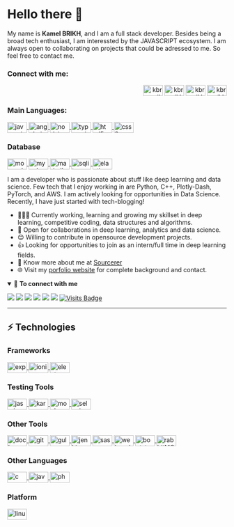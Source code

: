 # Hello there 👋

My name is **Kamel BRIKH**, and I am a full stack developer. Besides being a broad tech enthusiast, I am interessted by the JAVASCRIPT ecosystem. I am always open to collaborating on projects that could be adressed to me. So feel free to contact me.




<h3 align="left">Connect with me:</h3>
<p align="right">
<a href="https://dev.to/kbrikh" target="blank"><img align="center" src="https://cdn.jsdelivr.net/npm/simple-icons@3.0.1/icons/dev-dot-to.svg" alt="kbrik" height="25" width="45" /></a>
<a href="https://twitter.com/kbrikh" target="blank"><img align="center" src="https://cdn.jsdelivr.net/npm/simple-icons@3.0.1/icons/twitter.svg" alt="kbrikh" height="25" width="45" /></a>
<a href="https://linkedin.com/in/kbrikh" target="blank"><img align="center" src="https://cdn.jsdelivr.net/npm/simple-icons@3.0.1/icons/linkedin.svg" alt="kbrikh" height="25" width="45" /></a>
<a href="https://stackoverflow.com/users/kbrikh" target="blank"><img align="center" src="https://cdn.jsdelivr.net/npm/simple-icons@3.0.1/icons/stackoverflow.svg" alt="kbrikh" height="25" width="45" /></a>
</p>

<h3 align="left">Main Languages:</h3>
<p align="left"> 
<a href="https://developer.mozilla.org/en-US/docs/Web/JavaScript" target="_blank"> <img align="center" src="https://devicons.github.io/devicon/devicon.git/icons/javascript/javascript-original.svg" alt="javascript" width="45" height="25"/> </a> 
<a href="https://angular.io" target="_blank"> <img align="center" src="https://devicons.github.io/devicon/devicon.git/icons/angularjs/angularjs-original.svg" alt="angularjs" width="45" height="25"/> </a> 
<a href="https://nodejs.org" target="_blank"> <img align="center" src="https://devicons.github.io/devicon/devicon.git/icons/nodejs/nodejs-original-wordmark.svg" alt="nodejs" width="45" height="25"/> </a> 
<a href="https://www.typescriptlang.org/" target="_blank"> <img align="center" src="https://devicons.github.io/devicon/devicon.git/icons/typescript/typescript-original.svg" alt="typescript" width="45" height="25"/> </a> 
<a href="https://www.w3schools.com/html/" target="_blank"> <img align="center" src="https://devicons.github.io/devicon/devicon.git/icons/html5/html5-original-wordmark.svg" alt="html5" width="45" height="25"/> </a>
<a href="https://www.w3schools.com/css/" target="_blank"> <img align="center" src="https://devicons.github.io/devicon/devicon.git/icons/css3/css3-original-wordmark.svg" alt="css3" width="45" height="25"/> </a>
</p>

<h3 align="left">Database</h3>
<p align="left">
<a href="https://www.mongodb.com/" target="_blank"> <img align="center" src="https://devicons.github.io/devicon/devicon.git/icons/mongodb/mongodb-original-wordmark.svg" alt="mongodb" width="45" height="25"/> </a> 
<a href="https://www.mysql.com/" target="_blank"> <img align="center" src="https://devicons.github.io/devicon/devicon.git/icons/mysql/mysql-original-wordmark.svg" alt="mysql" width="45" height="25"/> </a> 
<a href="https://mariadb.org/" target="_blank"> <img align="center" src="https://www.vectorlogo.zone/logos/mariadb/mariadb-icon.svg" alt="mariadb" width="45" height="25"/> </a>  
<a href="https://www.sqlite.org/" target="_blank"> <img align="center" src="https://www.vectorlogo.zone/logos/sqlite/sqlite-icon.svg" alt="sqlite" width="45" height="25"/> </a> 
<a href="https://www.elastic.co" target="_blank"> <img align="center" src="https://www.vectorlogo.zone/logos/elastic/elastic-icon.svg" alt="elasticsearch" width="45" height="25"/> </a>
</p>




I am a developer who is passionate about stuff like deep learning and data science. Few tech that I enjoy working in are Python, C++, Plotly-Dash, PyTorch, and  AWS. I am actively looking for opportunities in Data Science. Recently, I have just started with tech-blogging!

- 👨🏽‍💻 Currently working, learning and growing my skillset in deep learning, competitive coding, data structures and algorithms.
- 🤝 Open for collaborations in deep learning, analytics and data science.
- 😊 Willing to contribute in opensource development projects.
- 👍 Looking for opportunities to join as an intern/full time in deep learning fields.
- 👨 Know more about me at [Sourcerer](https://sourcerer.io/pr2tik1) 
- 🌐 Visit my [porfolio website](https://pr2tik1.github.io/) for complete background and contact.

<details open>
<summary>🤝 <b>To connect with me</b></summary>

<p align = "center">
 
[<img src ="https://img.shields.io/badge/portfolio-%23.svg?&style=for-the-badge&logo=&logoColor=white%22">](https://pr2tik1.github.io/)
[<img src="https://img.shields.io/badge/twitter-%231DA1F2.svg?&style=for-the-badge&logo=twitter&logoColor=white" />](https://twitter.com/Pratikpkb) 
[<img src="https://img.shields.io/badge/medium-%2312100E.svg?&style=for-the-badge&logo=medium&logoColor=white" />](https://medium.com/@pratikbaitha04)
[<img src="https://img.shields.io/badge/linkedin-%230077B5.svg?&style=for-the-badge&logo=linkedin&logoColor=white" />](https://www.linkedin.com/in/pratik-kumar04/)
[<img src = "https://img.shields.io/badge/instagram-%23E4405F.svg?&style=for-the-badge&logo=instagram&logoColor=white">](https://www.instagram.com/pratikkumar04/)
[<img src="https://img.shields.io/badge/facebook-%231877F2.svg?&style=for-the-badge&logo=facebook&logoColor=white" />](https://www.facebook.com/pr2tik1) 
[![Visits Badge](https://badges.pufler.dev/visits/pr2tik1/pr2tik1?style=for-the-badge)](https://github.com/pr2tik1/pr2tik1)

</p>

</details>

---


## ⚡ Technologies


<h3 align="left">Frameworks</h3>
<p align="left">
</a> <a href="https://expressjs.com" target="_blank"> <img align="center" src="https://devicons.github.io/devicon/devicon.git/icons/express/express-original-wordmark.svg" alt="express" width="45" height="25"/> </a>
 <a href="https://ionicframework.com" target="_blank"> <img align="center" src="https://upload.wikimedia.org/wikipedia/commons/d/d1/Ionic_Logo.svg" alt="ionic" width="45" height="25"/> </a> <a href="https://www.electronjs.org" target="_blank"> <img align="center" src="https://devicons.github.io/devicon/devicon.git/icons/electron/electron-original.svg" alt="electron" width="45" height="25"/> </a>
</p>

<h3 align="left">Testing Tools</h3>
<p align="left">
<a href="https://jasmine.github.io/" target="_blank"> <img align="center" src="https://www.vectorlogo.zone/logos/jasmine/jasmine-icon.svg" alt="jasmine" width="45" height="25"/> </a> 
<a href="https://karma-runner.github.io/latest/index.html" target="_blank"> <img align="center" src="https://raw.githubusercontent.com/detain/svg-logos/780f25886640cef088af994181646db2f6b1a3f8/svg/karma.svg" alt="karma" width="45" height="25"/> </a> 
<a href="https://mochajs.org" target="_blank"> <img align="center" src="https://www.vectorlogo.zone/logos/mochajs/mochajs-icon.svg" alt="mocha" width="45" height="25"/> </a> 
<a href="https://www.selenium.dev" target="_blank"> <img align="center" src="https://raw.githubusercontent.com/detain/svg-logos/780f25886640cef088af994181646db2f6b1a3f8/svg/selenium-logo.svg" alt="selenium" width="45" height="25"/> </a>
</p>

<h3 align="left">Other Tools</h3>
<p align="left">
<a href="https://www.docker.com/" target="_blank"> <img align="center" src="https://devicons.github.io/devicon/devicon.git/icons/docker/docker-original-wordmark.svg" alt="docker" width="45" height="25"/> </a>
<a href="https://git-scm.com/" target="_blank"> <img align="center" src="https://www.vectorlogo.zone/logos/git-scm/git-scm-icon.svg" alt="git" width="45" height="25"/> </a>
<a href="https://gulpjs.com" target="_blank"> <img align="center" src="https://devicons.github.io/devicon/devicon.git/icons/gulp/gulp-plain.svg" alt="gulp" width="45" height="25"/> </a>
<a href="https://www.jenkins.io" target="_blank"> <img align="center" src="https://www.vectorlogo.zone/logos/jenkins/jenkins-icon.svg" alt="jenkins" width="45" height="25"/> </a>
<a href="https://sass-lang.com" target="_blank"> <img align="center" src="https://devicons.github.io/devicon/devicon.git/icons/sass/sass-original.svg" alt="sass" width="45" height="25"/> </a>
<a href="https://webpack.js.org" target="_blank"> <img align="center" src="https://devicons.github.io/devicon/devicon.git/icons/webpack/webpack-original.svg" alt="webpack" width="45" height="25"/> </a>
<a href="https://getbootstrap.com" target="_blank"> <img align="center" src="https://devicons.github.io/devicon/devicon.git/icons/bootstrap/bootstrap-plain.svg" alt="bootstrap" width="45" height="25"/> </a>
<a href="https://www.rabbitmq.com" target="_blank"> <img align="center" src="https://www.vectorlogo.zone/logos/rabbitmq/rabbitmq-icon.svg" alt="rabbitMQ" width="45" height="25"/> </a>
</p>

<h3 align="left">Other Languages</h3>
<p align="left">
<a href="https://www.cprogramming.com/" target="_blank"> <img align="center" src="https://devicons.github.io/devicon/devicon.git/icons/c/c-original.svg" alt="c" width="45" height="25"/> </a>
<a href="https://www.java.com" target="_blank"> <img align="center" src="https://devicons.github.io/devicon/devicon.git/icons/java/java-original-wordmark.svg" alt="java" width="45" height="25"/> </a>
<a href="https://www.php.net" target="_blank"> <img align="center" src="https://devicons.github.io/devicon/devicon.git/icons/php/php-original.svg" alt="php" width="45" height="25"/> </a>
</p>

<h3 align="left">Platform</h3>
<p align="left">
<a href="https://www.linux.org/" target="_blank"> <img align="center" src="https://devicons.github.io/devicon/devicon.git/icons/linux/linux-original.svg" alt="linux" width="45" height="25"/> </a>
</p>



<!--
**kbrikh/kbrikh** is a ✨ _special_ ✨ repository because its `README.md` (this file) appears on your GitHub profile.

Here are some ideas to get you started:

- 🔭 I’m currently working on ...
- 🌱 I’m currently learning ...
- 👯 I’m looking to collaborate on ...
- 🤔 I’m looking for help with ...
- 💬 Ask me about ...
- 📫 How to reach me: ...
- 😄 Pronouns: ...
- ⚡ Fun fact: ...
-->
